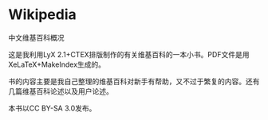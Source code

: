 Wikipedia
==============

中文维基百科概况

这是我利用LyX 2.1+CTEX排版制作的有关维基百科的一本小书。PDF文件是用XeLaTeX+MakeIndex生成的。

书的内容主要是我自己整理的维基百科对新手有帮助，又不过于繁复的内容。还有几篇维基百科论述以及用户论述。

本书以CC BY-SA 3.0发布。